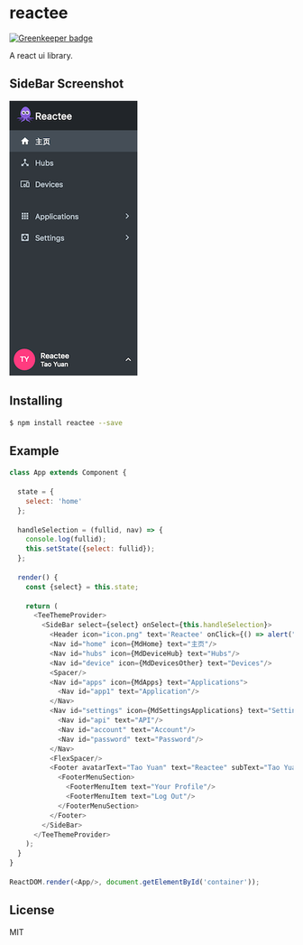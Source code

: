 # reactee

[![Greenkeeper badge](https://badges.greenkeeper.io/taoyuan/reactee.svg)](https://greenkeeper.io/)

A react ui library.

## SideBar Screenshot

![alt tag](https://raw.githubusercontent.com/taoyuan/reactee/master/docs/sidebar.png)

## Installing

```bash
$ npm install reactee --save
```

## Example

```js
class App extends Component {

  state = {
    select: 'home'
  };

  handleSelection = (fullid, nav) => {
    console.log(fullid);
    this.setState({select: fullid});
  };

  render() {
    const {select} = this.state;

    return (
      <TeeThemeProvider>
        <SideBar select={select} onSelect={this.handleSelection}>
          <Header icon="icon.png" text='Reactee' onClick={() => alert("I'm Reactee")}/>
          <Nav id="home" icon={MdHome} text="主页"/>
          <Nav id="hubs" icon={MdDeviceHub} text="Hubs"/>
          <Nav id="device" icon={MdDevicesOther} text="Devices"/>
          <Spacer/>
          <Nav id="apps" icon={MdApps} text="Applications">
            <Nav id="app1" text="Application"/>
          </Nav>
          <Nav id="settings" icon={MdSettingsApplications} text="Settings">
            <Nav id="api" text="API"/>
            <Nav id="account" text="Account"/>
            <Nav id="password" text="Password"/>
          </Nav>
          <FlexSpacer/>
          <Footer avatarText="Tao Yuan" text="Reactee" subText="Tao Yuan">
            <FooterMenuSection>
              <FooterMenuItem text="Your Profile"/>
              <FooterMenuItem text="Log Out"/>
            </FooterMenuSection>
          </Footer>
        </SideBar>
      </TeeThemeProvider>
    );
  }
}

ReactDOM.render(<App/>, document.getElementById('container'));

```

## License

MIT
